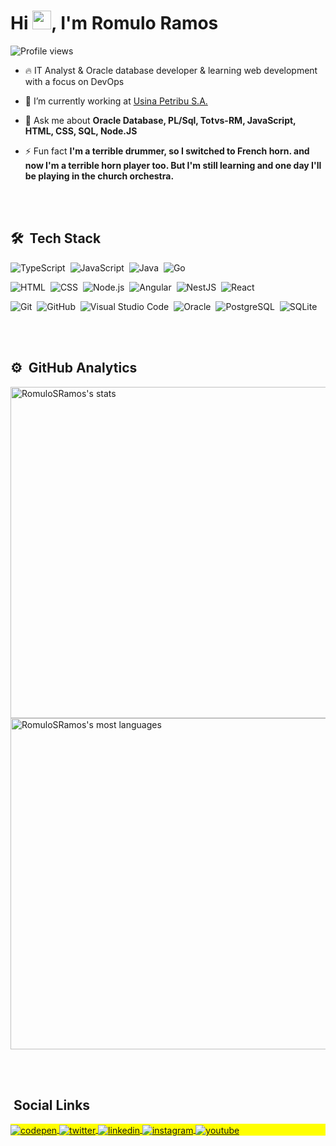 
<!--<img align="right" height="590em" src="https://raw.githubusercontent.com/gist/maykbrito/618ef18e3bbb7cdfd200f3a4fc1aabc6/raw/201d47c76006c99fe0dc55ea92e76bdca5537f08/githubcard.svg"/> -->
<h1 align="left">Hi <img src="https://raw.githubusercontent.com/kaueMarques/kaueMarques/master/hi.gif" width="30px">, I'm Romulo Ramos</h1>
<p align="left"> <img src="https://komarev.com/ghpvc/?username=RomuloSRamos&color=yellow" alt="Profile views" /> </p>

- 🔥 IT Analyst & Oracle database developer & learning web development with a focus on DevOps

- 🔭 I’m currently working at [Usina Petribu S.A.](https://www.petribusa.com.br)

<!--
- 🌱 I’m currently learning ...

- 👨‍💻 All of my projects are available at [... ](https://github.com/RomuloSRamos/RomuloSRamos) -->

<!-- ▶️ I regularly post videos on [youtube.com/....](https://youtube.com/....)-->

- 💬 Ask me about **Oracle Database, PL/Sql, Totvs-RM, JavaScript, HTML, CSS, SQL, Node.JS**

- ⚡ Fun fact **I'm a terrible drummer, so I switched to French horn. and now I'm a terrible horn player too.  But I'm still learning and one day I'll be playing in the church orchestra.**

<br><br>

## 🛠 &nbsp;Tech Stack


![TypeScript](https://img.shields.io/badge/-TypeScript-05122A?style=flat&logo=TypeScript)&nbsp;
![JavaScript](https://img.shields.io/badge/-JavaScript-05122A?style=flat&logo=javascript)&nbsp;
![Java](https://img.shields.io/badge/-Java-05122A?style=flat&logo=Java)&nbsp;
![Go](https://img.shields.io/badge/-Go-05122A?style=flat&logo=Go)&nbsp;

![HTML](https://img.shields.io/badge/-HTML-05122A?style=flat&logo=HTML5)&nbsp;
![CSS](https://img.shields.io/badge/-CSS-05122A?style=flat&logo=CSS3&logoColor=1572B6)&nbsp;
![Node.js](https://img.shields.io/badge/-Node.js-05122A?style=flat&logo=node.js)&nbsp;
![Angular](https://img.shields.io/badge/-Angular-05122A?style=flat&logo=Angular)&nbsp;
![NestJS](https://img.shields.io/badge/-NestJS-05122A?style=flat&logo=NestJS)&nbsp;
![React](https://img.shields.io/badge/-React-05122A?style=flat&logo=react)&nbsp;

![Git](https://img.shields.io/badge/-Git-05122A?style=flat&logo=git)&nbsp;
![GitHub](https://img.shields.io/badge/-GitHub-05122A?style=flat&logo=github)&nbsp;
![Visual Studio Code](https://img.shields.io/badge/-Visual%20Studio%20Code-05122A?style=flat&logo=visual-studio-code&logoColor=007ACC)&nbsp;
![Oracle](https://img.shields.io/badge/-Oracle-05122A?style=flat&logo=oracle)&nbsp;
![PostgreSQL](https://img.shields.io/badge/-PostgreSQL-05122A?style=flat&logo=postgresql)&nbsp;
![SQLite](https://img.shields.io/badge/-SQLite-05122A?style=flat&logo=sqlite)&nbsp;

<br><br>

## ⚙️ &nbsp;GitHub Analytics

<p align="left">
<img width="530em" src="https://github-readme-stats.vercel.app/api?username=RomuloSRamos&show_icons=true&theme=vision-friendly-dark" alt="RomuloSRamos's stats"/>
<img width="530em" src="https://github-readme-stats.vercel.app/api/top-langs/?username=RomuloSRamos&layout=compact&theme=vision-friendly-dark" alt="RomuloSRamos's most languages"/>
</p>

<br><br>

## &nbsp;Social Links

<p align="left" style="background:yellow">
<a href="https://codepen.io/RomuloSRamos" target="_blank">
  <img align="center" src="https://img.shields.io/badge/-RomuloSRamos-05122A?style=flat&logo=codepen" alt="codepen"/>
</a>
<a href="https://twitter.com/RSromuloS" target="_blank">
  <img align="center" src="https://img.shields.io/badge/-RomuloSRamos-05122A?style=flat&logo=twitter" alt="twitter"/>  
</a>
<a href="https://linkedin.com/in/romulo-s-ramos" target="_blank">
  <img align="center" src="https://img.shields.io/badge/-RomuloSRamos-05122A?style=flat&logo=linkedin" alt="linkedin"/>
</a>
<a href="https://instagram.com/RomuloSRamos" target="_blank">
 <img align="center" src="https://img.shields.io/badge/-RomuloSRamos-05122A?style=flat&logo=instagram" alt="instagram"/>
</a>
<a href="https://www.youtube.com/user/RomuloSRamos" target="_blank">
 <img align="center" src="https://img.shields.io/badge/-RomuloSRamos-05122A?style=flat&logo=youtube" alt="youtube"/>
</a>
</p>

<!--
**RomuloSRamos/RomuloSRamos** is a ✨ _special_ ✨ repository because its `README.md` (this file) appears on your GitHub profile.

Here are some ideas to get you started:

- 🔭 I’m currently working on ...
- 🌱 I’m currently learning ...
- 👯 I’m looking to collaborate on ...
- 🤔 I’m looking for help with ...
- 💬 Ask me about ...
- 📫 How to reach me: ...
- 😄 Pronouns: ...
- ⚡ Fun fact: ...
-->
